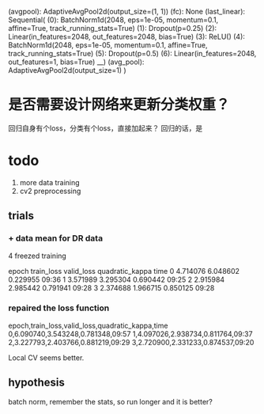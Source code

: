   (avgpool): AdaptiveAvgPool2d(output_size=(1, 1))
  (fc): None
  (last_linear): Sequential(
    (0): BatchNorm1d(2048, eps=1e-05, momentum=0.1, affine=True, track_running_stats=True)
    (1): Dropout(p=0.25)
    (2): Linear(in_features=2048, out_features=2048, bias=True)
    (3): ReLU()
    (4): BatchNorm1d(2048, eps=1e-05, momentum=0.1, affine=True, track_running_stats=True)
    (5): Dropout(p=0.5)
    (6): Linear(in_features=2048, out_features=1, bias=True)
  __)
  (avg_pool): AdaptiveAvgPool2d(output_size=1)
)


# 是否需要设计网络来更新分类权重？
回归自身有个loss，分类有个loss，直接加起来？
回归的话，是

# todo
1. more data training
2. cv2 preprocessing

## trials

### + data mean for DR data
4 freezed training

epoch 	train_loss 	valid_loss 	quadratic_kappa 	time
0 	4.714076 	6.048602 	0.229955 	09:36
1 	3.571989 	3.295304 	0.690442 	09:25
2 	2.915984 	2.985442 	0.791941 	09:28
3 	2.374688 	1.966715 	0.850125 	09:28

### repaired the loss function
epoch,train_loss,valid_loss,quadratic_kappa,time
0,6.090740,3.543248,0.781348,09:57 
1,4.097026,2.938734,0.811764,09:37
2,3.227793,2.403766,0.881219,09:29 
3,2.720900,2.331233,0.874537,09:20 

Local CV seems better.

## hypothesis
batch norm, remember the stats, so run longer and it is better?

